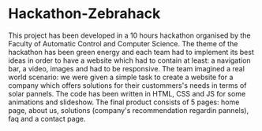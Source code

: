 # Hackathon-Zebrahack
This project has been developed in a 10 hours hackathon organised by the Faculty of Automatic Control and Computer Science. The theme of the hackathon has been green energy and each team had to implement its best ideas in order to have a website which had to contain at least: a navigation bar, a video, images and had to be responsive.
The team imagined a real world scenario: we were given a simple task to create a website for a company which offers solutions for their custommers's needs in terms of solar pannels. 
The code has been written in HTML, CSS and JS for some animations and slideshow. The final product consists of 5 pages: home page, about us, solutions (company's recommendation regardin pannels), faq and a contact page.

